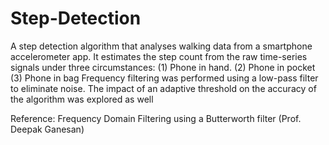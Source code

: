 # Step-Detection
A step detection algorithm that analyses walking data from a smartphone accelerometer app. It estimates the step count from the raw time-series signals under three circumstances: (1) Phone in hand. (2) Phone in pocket (3) Phone in bag
Frequency filtering was performed using a low-pass filter to eliminate noise. The impact of an adaptive threshold on the accuracy of the algorithm was explored as well

Reference: Frequency Domain Filtering using a Butterworth filter (Prof. Deepak Ganesan) 
